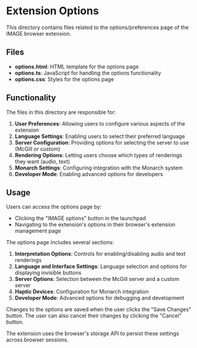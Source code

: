 # Extension Options

This directory contains files related to the options/preferences page of the IMAGE browser extension.

## Files

- **options.html**: HTML template for the options page
- **options.ts**: JavaScript for handling the options functionality
- **options.css**: Styles for the options page

## Functionality

The files in this directory are responsible for:

1. **User Preferences**: Allowing users to configure various aspects of the extension
2. **Language Settings**: Enabling users to select their preferred language
3. **Server Configuration**: Providing options for selecting the server to use (McGill or custom)
4. **Rendering Options**: Letting users choose which types of renderings they want (audio, text)
5. **Monarch Settings**: Configuring integration with the Monarch system
6. **Developer Mode**: Enabling advanced options for developers

## Usage

Users can access the options page by:
- Clicking the "IMAGE options" button in the launchpad
- Navigating to the extension's options in their browser's extension management page

The options page includes several sections:

1. **Interpretation Options**: Controls for enabling/disabling audio and text renderings
2. **Language and Interface Settings**: Language selection and options for displaying invisible buttons
3. **Server Options**: Selection between the McGill server and a custom server
4. **Haptic Devices**: Configuration for Monarch integration
5. **Developer Mode**: Advanced options for debugging and development

Changes to the options are saved when the user clicks the "Save Changes" button. The user can also cancel their changes by clicking the "Cancel" button.

The extension uses the browser's storage API to persist these settings across browser sessions.
